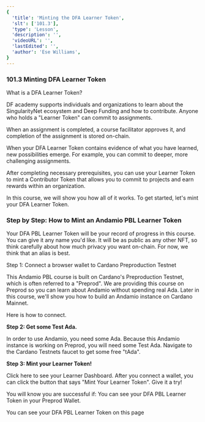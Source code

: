 ```yaml
---
{
  'title': 'Minting the DFA Learner Token',
  'slt': ['101.3'],
  'type': 'Lesson',
  'description': '',
  'videoURL': '',
  'lastEdited': '',
  'author': 'Ese Williams',
}
---
```


### **101.3 Minting DFA Learner Token**

What is a DFA Learner Token?

DF academy supports individuals and organizations to learn about the SingularityNet ecosystem and Deep Funding and how to contribute. Anyone who holds a "Learner Token" can commit to assignments.

When an assignment is completed, a course facilitator approves it, and completion of the assignment is stored on-chain.

When your DFA Learner Token contains evidence of what you have learned, new possibilities emerge. For example, you can commit to deeper, more challenging assignments.

After completing necessary prerequisites, you can use your Learner Token to mint a Contributor Token that allows you to commit to projects and earn rewards within an organization.

In this course, we will show you how all of it works. To get started, let's mint your DFA Learner Token.

### **Step by Step: How to Mint an Andamio PBL Learner Token**

Your DFA PBL Learner Token will be your record of progress in this course. You can give it any name you'd like. It will be as public as any other NFT, so think carefully about how much privacy you want on-chain. For now, we think that an alias is best.

Step 1: Connect a browser wallet to Cardano Preproduction Testnet

This Andamio PBL course is built on Cardano's Preproduction Testnet, which is often referred to a "Preprod". We are providing this course on Preprod so you can learn about Andamio without spending real Ada. Later in this course, we'll show you how to build an Andamio instance on Cardano Mainnet.

Here is how to connect.

**Step 2: Get some Test Ada.**

In order to use Andamio, you need some Ada. Because this Andamio instance is working on Preprod, you will need some Test Ada. Navigate to the Cardano Testnets faucet to get some free "tAda".

**Step 3: Mint your Learner Token!**

Click here to see your Learner Dashboard. After you connect a wallet, you can click the button that says "Mint Your Learner Token". Give it a try!

You will know you are successful if:
You can see your DFA PBL Learner Token in your Preprod Wallet.

You can see your DFA PBL Learner Token on this page
